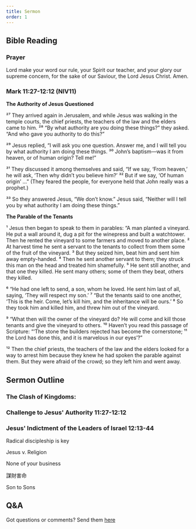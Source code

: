 ```yaml
---
title: Sermon 
order: 1
---
```


## Bible Reading

### Prayer
Lord make your word our rule, your Spirit our teacher, and your glory our supreme concern, for the sake of our Saviour, the Lord Jesus Christ. Amen.

### Mark 11:27-12:12 (NIV11)

**The Authority of Jesus Questioned**

²⁷ They arrived again in Jerusalem, and while Jesus was walking in the temple courts, the chief priests, the teachers of the law and the elders came to him. ²⁸ “By what authority are you doing these things?” they asked. “And who gave you authority to do this?”

²⁹ Jesus replied, “I will ask you one question. Answer me, and I will tell you by what authority I am doing these things. ³⁰ John’s baptism—was it from heaven, or of human origin? Tell me!”

³¹ They discussed it among themselves and said, “If we say, ‘From heaven,’ he will ask, ‘Then why didn’t you believe him?’ ³² But if we say, ‘Of human origin’ …” (They feared the people, for everyone held that John really was a prophet.)

³³ So they answered Jesus, “We don’t know.”
Jesus said, “Neither will I tell you by what authority I am doing these things.”

**The Parable of the Tenants**

¹ Jesus then began to speak to them in parables: “A man planted a vineyard. He put a wall around it, dug a pit for the winepress and built a watchtower. Then he rented the vineyard to some farmers and moved to another place. ² At harvest time he sent a servant to the tenants to collect from them some of the fruit of the vineyard. ³ But they seized him, beat him and sent him away empty-handed. ⁴ Then he sent another servant to them; they struck this man on the head and treated him shamefully. ⁵ He sent still another, and that one they killed. He sent many others; some of them they beat, others they killed.

⁶ “He had one left to send, a son, whom he loved. He sent him last of all, saying, ‘They will respect my son.’
⁷ “But the tenants said to one another, ‘This is the heir. Come, let’s kill him, and the inheritance will be ours.’ ⁸ So they took him and killed him, and threw him out of the vineyard.

⁹ “What then will the owner of the vineyard do? He will come and kill those tenants and give the vineyard to others. ¹⁰ Haven’t you read this passage of Scripture:
  “‘The stone the builders rejected
  has become the cornerstone;
¹¹ 
  the Lord has done this,
   and it is marvelous in our eyes’?”

¹² Then the chief priests, the teachers of the law and the elders looked for a way to arrest him because they knew he had spoken the parable against them. But they were afraid of the crowd; so they left him and went away.

## Sermon Outline
### The Clash of Kingdoms:
### Challenge to Jesus' Authority 11:27-12:12
### Jesus' Indictment of the Leaders of Israel 12:13-44


Radical discipleship is key 

Jesus v. Religion 

None of your business 

謀財害命

Son to Sons 







## Q&A
Got questions or comments? Send them [here](https://tinyurl.com/SGHACQuestionsAnswers)
